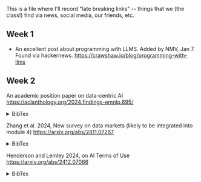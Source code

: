 This is a file where I'll record "late breaking links" -- things that we (the class!) find via news, social media, our friends, etc.


## Week 1

- An excellent post about programming with LLMS. Added by NMV, Jan 7. Found via hackernews. https://crawshaw.io/blog/programming-with-llms

## Week 2

An academic position paper on data-centric AI https://aclanthology.org/2024.findings-emnlp.695/

<details>
<summary> BibTex </summary>
@inproceedings{xu-etal-2024-position,
    title = "Position Paper: Data-Centric {AI} in the Age of Large Language Models",
    author = "Xu, Xinyi  and
      Wu, Zhaoxuan  and
      Qiao, Rui  and
      Verma, Arun  and
      Shu, Yao  and
      Wang, Jingtan  and
      Niu, Xinyuan  and
      He, Zhenfeng  and
      Chen, Jiangwei  and
      Zhou, Zijian  and
      Lau, Gregory Kang Ruey  and
      Dao, Hieu  and
      Agussurja, Lucas  and
      Sim, Rachael Hwee Ling  and
      Lin, Xiaoqiang  and
      Hu, Wenyang  and
      Dai, Zhongxiang  and
      Koh, Pang Wei  and
      Low, Bryan Kian Hsiang",
    editor = "Al-Onaizan, Yaser  and
      Bansal, Mohit  and
      Chen, Yun-Nung",
    booktitle = "Findings of the Association for Computational Linguistics: EMNLP 2024",
    month = nov,
    year = "2024",
    address = "Miami, Florida, USA",
    publisher = "Association for Computational Linguistics",
    url = "https://aclanthology.org/2024.findings-emnlp.695/",
    doi = "10.18653/v1/2024.findings-emnlp.695",
    pages = "11895--11913",
    abstract = "This position paper proposes a data-centric viewpoint of AI research, focusing on large language models (LLMs). We start by making a key observation that data is instrumental in the developmental (e.g., pretraining and fine-tuning) and inferential stages (e.g., in-context learning) of LLMs, and advocate that data-centric research should receive more attention from the community. We identify four specific scenarios centered around data, covering data-centric benchmarks and data curation, data attribution, knowledge transfer, and inference contextualization. In each scenario, we underscore the importance of data, highlight promising research directions, and articulate the potential impacts on the research community and, where applicable, the society as a whole. For instance, we advocate for a suite of data-centric benchmarks tailored to the scale and complexity of data for LLMs. These benchmarks can be used to develop new data curation methods and document research efforts and results, which can help promote openness and transparency in AI and LLM research."
}

</details>

Zhang et al. 2024, New survey on data markets (likely to be integrated into module 4) https://arxiv.org/abs/2411.07267

<details> 
<summary> BibTex </summary>
@article{zhang2024survey,
  title={A Survey on Data Markets},
  author={Zhang, Jiayao and Bi, Yuran and Cheng, Mengye and Liu, Jinfei and Ren, Kui and Sun, Qiheng and Wu, Yihang and Cao, Yang and Fernandez, Raul Castro and Xu, Haifeng and others},
  journal={arXiv preprint arXiv:2411.07267},
  year={2024}
}
</details>

Henderson and Lemley 2024, on AI Terms of Use https://arxiv.org/abs/2412.07066

<details> 
<summary> BibTex </summary>
@misc{henderson2024mirageartificialintelligenceterms,
      title={The Mirage of Artificial Intelligence Terms of Use Restrictions}, 
      author={Peter Henderson and Mark A. Lemley},
      year={2024},
      eprint={2412.07066},
      archivePrefix={arXiv},
      primaryClass={cs.CY},
      url={https://arxiv.org/abs/2412.07066}, 
}
</details>